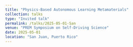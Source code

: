 ```yaml
---
title: "Physics-Based Autonomous Learning Metamaterials"
collection: talks
type: "Invited talk"
permalink: /talks/2025-05-01-San
venue: "PREM Symposium on Self-Driving Science"
date: 2025-05-01
location: "San Juan, Puerto Rico"
---
```

